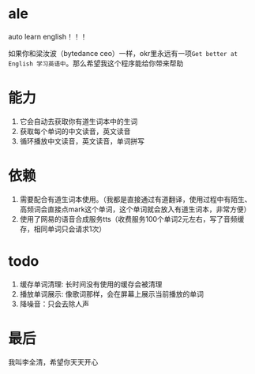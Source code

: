 # ale
auto learn english！！！

如果你和梁汝波（bytedance ceo）一样，okr里永远有一项`Get better at English 学习英语中`。那么希望我这个程序能给你带来帮助

# 能力
1. 它会自动去获取你有道生词本中的生词
2. 获取每个单词的中文读音，英文读音
3. 循环播放中文读音，英文读音，单词拼写

# 依赖
1. 需要配合有道生词本使用。（我都是直接通过有道翻译，使用过程中有陌生、高频词会直接点mark这个单词，这个单词就会放入有道生词本，非常方便）
2. 使用了网易的语音合成服务tts（收费服务100个单词2元左右，写了音频缓存，相同单词只会请求1次）

# todo

1. 缓存单词清理: 长时间没有使用的缓存会被清理
2. 播放单词展示: 像歌词那样，会在屏幕上展示当前播放的单词
3. 降噪音：只会去除人声

# 最后

我叫李全清，希望你天天开心
